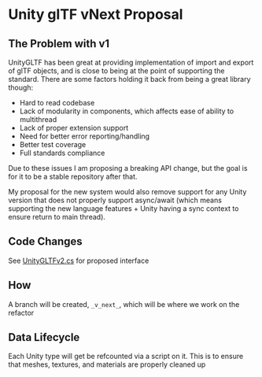 # Unity glTF vNext Proposal

## The Problem with v1

UnityGLTF has been great at providing implementation of import and export of glTF objects, and is close to being at the point of supporting the standard. There are some factors holding it back from being a great library though: 

- Hard to read codebase
- Lack of modularity in components, which affects ease of ability to multithread
- Lack of proper extension support
- Need for better error reporting/handling
- Better test coverage
- Full standards compliance

Due to these issues I am proposing a breaking API change, but the goal is for it to be a stable repository after that.

My proposal for the new system would also remove support for any Unity version that does not properly support async/await (which means supporting the new language features + Unity having a sync context to ensure return to main thread).

## Code Changes
See [UnityGLTFv2.cs](UnityGLTFv2.cs) for proposed interface

## How

A branch will be created, `_v_next_`, which will be where we work on the refactor

## Data Lifecycle
Each Unity type will get be refcounted via a script on it. This is to ensure that meshes, textures, and materials are properly cleaned up